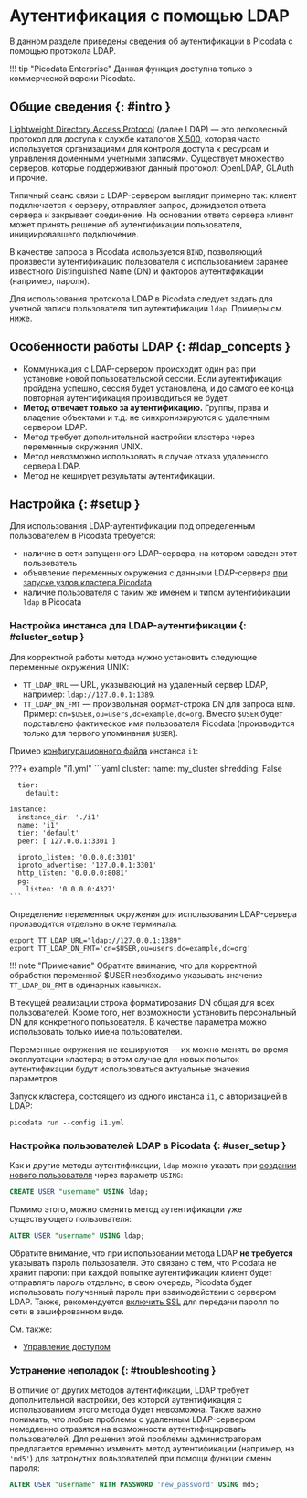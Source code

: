 # Аутентификация с помощью LDAP

В данном разделе приведены сведения об аутентификации в Picodata с
помощью протокола LDAP.

!!! tip "Picodata Enterprise"
    Данная функция доступна только в коммерческой версии Picodata.

## Общие сведения {: #intro }

[Lightweight Directory Access
Protocol](https://en.wikipedia.org/wiki/Lightweight_Directory_Access_Protocol)
(далее LDAP) — это легковесный протокол для доступа к службе каталогов
[X.500](https://en.wikipedia.org/wiki/X.500), которая
часто используется организациями для контроля доступа к ресурсам и
управления доменными учетными записями. Существует множество серверов,
которые поддерживают данный протокол: OpenLDAP, GLAuth и прочие.

Типичный сеанс связи с LDAP-сервером выглядит примерно так: клиент
подключается к серверу, отправляет запрос, дожидается ответа сервера и
закрывает соединение. На основании ответа сервера клиент может принять
решение об аутентификации пользователя, инициировавшего подключение.

В качестве запроса в Picodata используется `BIND`, позволяющий
произвести аутентификацию пользователя с использованием заранее
известного Distinguished Name (DN) и факторов аутентификации (например,
пароля).

<!-- Запрос `SEARCH` позволит узнавать неизвестные данные, такие как `DN`.
Есть и другие типы запросов, которые позволяют осуществлять
администрирование учетных записей, то есть создание, редактирование,
удаление и т.д. -->

Для использования протокола LDAP в Picodata следует задать для
учетной записи пользователя тип аутентификации `ldap`. Примеры см.
[ниже](#user_setup).

## Особенности работы LDAP {: #ldap_concepts }

* Коммуникация с LDAP-сервером происходит один раз при установке новой
  пользовательской сессии. Если аутентификация пройдена успешно, сессия
  будет установлена, и до самого ее конца повторная аутентификация
  производиться не будет.
* **Метод отвечает только за аутентификацию.** Группы, права и владение
  объектами и т.д. не синхронизируются с удаленным сервером LDAP.
* Метод требует дополнительной настройки кластера через переменные окружения
  UNIX.
* Метод невозможно использовать в случае отказа удаленного сервера LDAP.
* Метод не кеширует результаты аутентификации.

## Настройка {: #setup }

Для использования LDAP-аутентификации под определенным пользователем в
Picodata требуется:

- наличие в сети запущенного LDAP-сервера, на котором заведен этот
  пользователь
- объявление переменных окружения с данными LDAP-сервера [при запуске узлов
  кластера Picodata](#cluster_setup)
- наличие [пользователя](#user_setup) с таким же именем и типом
  аутентификации `ldap` в Picodata

### Настройка инстанса для LDAP-аутентификации {: #cluster_setup }

Для корректной работы метода нужно установить следующие переменные окружения
UNIX:

* `TT_LDAP_URL` — URL, указывающий на удаленный сервер LDAP, например:
  `ldap://127.0.0.1:1389`.
* `TT_LDAP_DN_FMT` — произвольная формат-строка DN для запроса `BIND`.
  Пример: `cn=$USER,ou=users,dc=example,dc=org`. Вместо `$USER` будет
  подставлено фактическое имя пользователя Picodata (производится только
  для первого упоминания `$USER`).

Пример [конфигурационного файла] инстанса `i1`:

???+ example "i1.yml"
    ```yaml
    cluster:
      name: my_cluster
      shredding: False

      tier:
        default:

    instance:
      instance_dir: './i1'
      name: 'i1'
      tier: 'default'
      peer: [ 127.0.0.1:3301 ]

      iproto_listen: '0.0.0.0:3301'
      iproto_advertise: '127.0.0.1:3301'
      http_listen: '0.0.0.0:8081'
      pg:
        listen: '0.0.0.0:4327'
    ```

[конфигурационного файла]: ../reference/config.md#config_file_description

Определение переменных окружения для использования LDAP-сервера
производится отдельно в окне терминала:

```shell
export TT_LDAP_URL="ldap://127.0.0.1:1389"
export TT_LDAP_DN_FMT='cn=$USER,ou=users,dc=example,dc=org'
```

!!! note "Примечание"
    Обратите внимание, что для корректной обработки
    переменной $USER необходимо указывать значение `TT_LDAP_DN_FMT` в
    одинарных кавычках.

В текущей реализации строка форматирования DN общая для всех
пользователей. Кроме того, нет возможности установить персональный DN
для конкретного пользователя. В качестве параметра можно использовать
только имена пользователей.

Переменные окружения не кешируются — их можно менять во время эксплуатации
кластера; в этом случае для новых попыток аутентификации будут
использоваться актуальные значения параметров.

Запуск кластера, состоящего из одного инстанса `i1`, с авторизацией в LDAP:

```shell
picodata run --config i1.yml
```

### Настройка пользователей LDAP в Picodata {: #user_setup }

Как и другие методы аутентификации, `ldap` можно указать при [создании
нового пользователя][create_user] через параметр `USING`:

```sql
CREATE USER "username" USING ldap;
```

Помимо этого, можно сменить метод аутентификации уже существующего
пользователя:

```sql
ALTER USER "username" USING ldap;
```

Обратите внимание, что при использовании метода LDAP **не требуется**
указывать пароль пользователя. Это связано с тем, что Picodata не хранит
пароли: при каждой попытке аутентификации клиент будет отправлять пароль
отдельно; в свою очередь, Picodata будет использовать полученный пароль
при взаимодействии с сервером LDAP. Также, рекомендуется [включить SSL]
для передачи пароля по сети в зашифрованном виде.

[включить SSL]: ssl.md
[create_user]: access_control.md#create_user

См. также:

- [Управление доступом](access_control.md)

### Устранение неполадок {: #troubleshooting }

В отличие от других методов аутентификации, LDAP требует дополнительной
настройки, без которой аутентификация с использованием этого метода
будет невозможна. Также важно понимать, что любые проблемы с удаленным
LDAP-сервером немедленно отразятся на возможности аутентифицировать
пользователей. Для решения этой проблемы администраторам предлагается
временно изменить метод аутентификации (например, на `'md5'`) для
затронутых пользователей при помощи функции смены пароля:

```sql
ALTER USER "username" WITH PASSWORD 'new_password' USING md5;
```
